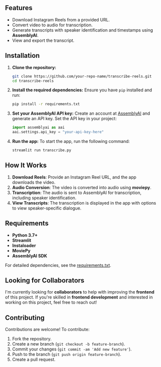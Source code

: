## Features
- Download Instagram Reels from a provided URL.
- Convert video to audio for transcription.
- Generate transcripts with speaker identification and timestamps using **AssemblyAI**.
- View and export the transcript.

## Installation

1. **Clone the repository:**
   ```bash
   git clone https://github.com/your-repo-name/transcribe-reels.git
   cd transcribe-reels
   ```

2. **Install the required dependencies:**
   Ensure you have `pip` installed and run:
   ```bash
   pip install -r requirements.txt
   ```

3. **Set your AssemblyAI API key:**
   Create an account at [AssemblyAI](https://www.assemblyai.com) and generate an API key. Set the API key in your project:
   ```python
   import assemblyai as aai
   aai.settings.api_key = "your-api-key-here"
   ```

4. **Run the app:**
   To start the app, run the following command:
   ```bash
   streamlit run transcribe.py
   ```

## How It Works

1. **Download Reels**: Provide an Instagram Reel URL, and the app downloads the video.
2. **Audio Conversion**: The video is converted into audio using **moviepy**.
3. **Transcription**: The audio is sent to AssemblyAI for transcription, including speaker identification.
4. **View Transcripts**: The transcription is displayed in the app with options to view speaker-specific dialogue.

## Requirements

- **Python 3.7+**
- **Streamlit**
- **Instaloader**
- **MoviePy**
- **AssemblyAI SDK**

For detailed dependencies, see the [requirements.txt](requirements.txt).

## Looking for Collaborators

I'm currently looking for **collaborators** to help with improving the **frontend** of this project. If you're skilled in **frontend development** and interested in working on this project, feel free to reach out!

## Contributing

Contributions are welcome! To contribute:
1. Fork the repository.
2. Create a new branch (`git checkout -b feature-branch`).
3. Commit your changes (`git commit -am 'Add new feature'`).
4. Push to the branch (`git push origin feature-branch`).
5. Create a pull request.
